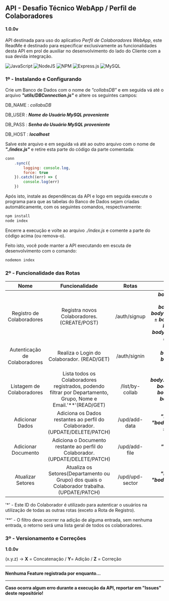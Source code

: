 ## **API - Desafio Técnico WebApp / Perfil de Colaboradores**

#### 1.0.0v

API destinada para uso do aplicativo *Perfil de Colaboradores WebApp*, este ReadMe é destinado para especificar exclusivamente as funcionalidades desta API em prol de auxiliar no desenvolvimento do lado do Cliente com a sua devida integração.

![JavaScript](https://img.shields.io/badge/javascript-%23323330.svg?style=for-the-badge&logo=javascript&logoColor=%23F7DF1E)
![NodeJS](https://img.shields.io/badge/node.js-%2343853D.svg?style=for-the-badge&logo=node.js&logoColor=white)
![NPM](https://img.shields.io/badge/NPM-%23000000.svg?style=for-the-badge&logo=npm&logoColor=white)
![Express.js](https://img.shields.io/badge/express.js-%23404d59.svg?style=for-the-badge&logo=express&logoColor=%2361DAFB)
![MySQL](https://img.shields.io/badge/mysql-%2300f.svg?style=for-the-badge&logo=mysql&logoColor=white)

### 1º - Instalando e Configurando

Crie um Banco de Dados com o nome de *"collabsDB"* e em seguida vá até o arquivo ***"utils/DBConnection.js"*** e altere os seguintes campos:

DB_NAME : *collabsDB*

DB_USER : ***Nome do Usuário MySQL proveniente***

DB_PASS : ***Senha do Usuário MySQL proveniente***

DB_HOST : ***localhost***

Salve este arquivo e em seguida vá até ao outro arquivo com o nome de ***"./index.js"*** e retire esta parte do código da parte comentada:

~~~javascript
conn
    .sync({
        logging: console.log,
        force: true
    }).catch((err) => {
        console.log(err)
    })
~~~

Após isto, instale as dependêncas da API e logo em seguida execute o programa para que as tabelas do Banco de Dados sejam criadas automáticamente, com os seguintes comandos, respectivamente:
~~~bash
npm install
node index
~~~

Encerre a execução e volte ao arquivo *./index.js* e comente a parte do código acima (ou remova-o).

Feito isto, você pode manter a API executando em escuta de desenvolvimento com o comando:
~~~bash
nodemon index
~~~

### 2º - Funcionalidade das Rotas

|   Nome	|   Funcionalidade	|   Rotas	|   Entrada	|  Saída 	|
|:--:	|:--:	|  :-:	|:-:	|:--:	|
|   Registro de Colaboradores	|   Registra novos Colaboradores. (CREATE/POST)	|   /auth/signup	|   ***body.username*** ± ***body.email*** ± ***body.password*** ± ***body.photo*** ± ***body.age*** ± ***body.description*** ± ***body.status*** ± ***body.departamentId*** ± ***body.groupId*** 	|   Status 200  ***"Colaborador cadastrado."***	|
|   Autenticação de Colaboradores	|   Realiza o Login do Colaborador. (READ/GET)	|   /auth/signin	|   ***body.username***  ***body.password***	|   Status 200 ***"Sucesso!"*** / ID do Colaborador Autenticado'*'	| 
|   Listagem de Colaboradores	|   Lista todos os Colaboradores registrados, podendo filtrar por Departamento, Grupo, Nome e Email.'**'(READ/GET) 	|   /list/by-collab	|   ***body.departamentFilter*** ***body.groupFilter*** ± ***body.nameFilter*** ± ***body.emailFilter***	|   Status 200 / Listagem Filtrada de Colaboradores	|
|   Adicionar Dados	|   Adiciona os Dados restantes ao perfil do Colaborador.(UPDATE/DELETE/PATCH)	|   /upd/add-data	|  ***"body.photo"*** ± ***"body.age"*** ± ***body.bio*** ±  ***body.status***	|   Status 200 ***"Dados do Colaborador Alterados com Sucesso"***	|
|   Adicionar Documento	|   Adiciona o Documento restante ao perfil do Colaborador.(UPDATE/DELETE/PATCH)	|   /upd/add-file	|   ***"body.name"***   ± ***"body.file"***	|   Status 200  ***"Arquivo do Colaborador Alterado com Sucesso"***	|
|   Atualizar Setores	|   Atualiza os Setores(Departamento ou Grupo) dos quais o Colaborador trabalha.(UPDATE/PATCH)	|   /upd/upd-sector	|   ***"body.group"*** ± ***"body.departament"*** ± ***"body.status***	| Status 200 ***"Sucesso em Atualizar o Departamento/Grupo do Colaborador."***

'*' - Este ID do Colaborador é utilizado para autenticar o usuários na utilização de todas as outras rotas (exceto a Rota de Registro).

'**' - O filtro deve ocorrer na adição de alguma entrada, sem nenhuma entrada, o retorno será uma lista geral de todos os colaboradores.

### 3º - Versionamento e Correções
**1.0.0v**

(x.y.z) →  **X** = Concatenação / **Y**= Adição / **Z** = Correção

___________________________________________________
**Nenhuma Feature registrada por enquanto...**

___________________________________________________
**Caso ocorra algum erro durante a execução da API, reportar em "Issues" deste repositório!**
